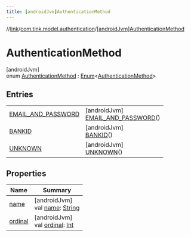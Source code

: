 ```yaml
---
title: [androidJvm]AuthenticationMethod
---
```

//[link](../../../index.html)/[com.tink.model.authentication](../index.html)/[[androidJvm]AuthenticationMethod](index.html)



# AuthenticationMethod



[androidJvm]\
enum [AuthenticationMethod](index.html) : [Enum](https://kotlinlang.org/api/latest/jvm/stdlib/kotlin/-enum/index.html)&lt;[AuthenticationMethod](index.html)&gt;



## Entries


| | |
|---|---|
| [EMAIL_AND_PASSWORD](-e-m-a-i-l_-a-n-d_-p-a-s-s-w-o-r-d/index.html) | [androidJvm]<br>[EMAIL_AND_PASSWORD](-e-m-a-i-l_-a-n-d_-p-a-s-s-w-o-r-d/index.html)() |
| [BANKID](-b-a-n-k-i-d/index.html) | [androidJvm]<br>[BANKID](-b-a-n-k-i-d/index.html)() |
| [UNKNOWN](-u-n-k-n-o-w-n/index.html) | [androidJvm]<br>[UNKNOWN](-u-n-k-n-o-w-n/index.html)() |


## Properties


| Name | Summary |
|---|---|
| [name](../../com.tink.service.network/[android-jvm]-sdk-client/-t-i-n-k_-l-i-n-k/index.html#-372974862%2FProperties%2F-812656150) | [androidJvm]<br>val [name](../../com.tink.service.network/[android-jvm]-sdk-client/-t-i-n-k_-l-i-n-k/index.html#-372974862%2FProperties%2F-812656150): [String](https://kotlinlang.org/api/latest/jvm/stdlib/kotlin/-string/index.html) |
| [ordinal](../../com.tink.service.network/[android-jvm]-sdk-client/-t-i-n-k_-l-i-n-k/index.html#-739389684%2FProperties%2F-812656150) | [androidJvm]<br>val [ordinal](../../com.tink.service.network/[android-jvm]-sdk-client/-t-i-n-k_-l-i-n-k/index.html#-739389684%2FProperties%2F-812656150): [Int](https://kotlinlang.org/api/latest/jvm/stdlib/kotlin/-int/index.html) |

